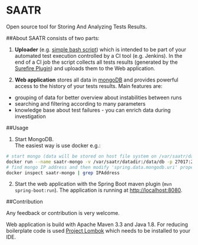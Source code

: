 # SAATR 

Open source tool for Storing And Analyzing Tests Results.

##About
SAATR consists of two parts:

1. __Uploader__ (e.g. [simple bash script](https://github.com/dsimko/saatr/tree/master/saatr-uploader/scripts/post-build.sh)) which is intended to be part of your automated test execution controlled by a CI tool (e.g. Jenkins). In the end of a CI job the script collects all tests results (generated by the [Surefire Plugin](http://maven.apache.org/surefire/maven-surefire-plugin)) and uploads them to the Web application. 

2. __Web application__ stores all data in [mongoDB](https://www.mongodb.com) and provides powerful access to the history of your tests results. Main features are:
  - grouping of data for better overview about instabilities between runs
  - searching and filtering according to many parameters 
  - knowledge base about test failures - you can enrich data during investigation

##Usage
1) Start MongoDB.   
The easiest way is use docker e.g.:  
```sh
# start mongo (data will be stored on host file system on /var/saatr/datadir)
docker run --name saatr-mongo -v /var/saatr/datadir:/data/db -p 27017:27017 -d mongo:3.3.11
# find mongo IP address and then modify 'spring.data.mongodb.uri' property in 'saatr/src/main/resources/application.properties'
docker inspect saatr-mongo | grep IPAddress
```
2) Start the web application with the Spring Boot maven plugin (`mvn spring-boot:run`). The application is running at [http://localhost:8080](http://localhost:8080).

##Contribution

Any feedback or contribution is very welcome.  

Web application is build with Apache Maven 3.3 and Java 1.8. For reducing boilerplate code is used [Project Lombok](https://projectlombok.org) which needs to be installed to your IDE.  